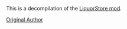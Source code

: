 This is a decompilation of the [LiquorStore mod](https://www.nexusmods.com/mysummercar/mods/865).

[Original Author](https://next.nexusmods.com/profile/BrennFuchS)
